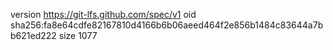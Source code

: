 version https://git-lfs.github.com/spec/v1
oid sha256:fa8e64cdfe82167810d4166b6b06aeed464f2e856b1484c83644a7bb621ed222
size 1077

